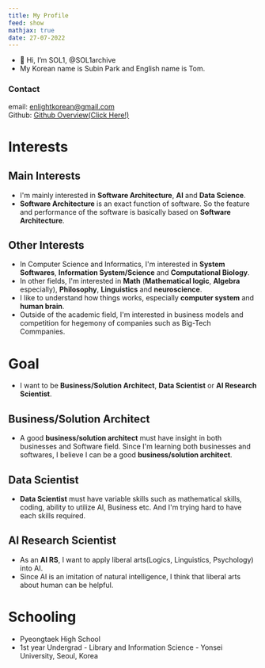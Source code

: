 ```yaml
---
title: My Profile
feed: show
mathjax: true
date: 27-07-2022
---
```


- 👋 Hi, I’m SOL1, @SOL1archive
- My Korean name is Subin Park and English name is Tom.

### Contact
email: enlightkorean@gmail.com   
Github: [Github Overview(Click Here!)](https://github.com/SOL1archive)

# Interests
## Main Interests
- I'm mainly interested in **Software Architecture**, **AI** and **Data Science**.
- **Software Architecture** is an exact function of software. So the feature and performance of the software is basically based on **Software** **Architecture**.
## Other Interests
- In Computer Science and Informatics, I'm interested in **System Softwares**, **Information System/Science** and **Computational Biology**.
- In other fields, I'm interested in **Math** (**Mathematical logic**, **Algebra** especially), **Philosophy**, **Linguistics** and **neuroscience**.
- I like to understand how things works, especially **computer system** and **human brain**.
- Outside of the academic field, I'm interested in business models and competition for hegemony of companies such as Big-Tech Commpanies.

# Goal
- I want to be **Business/Solution Architect**, **Data Scientist** or **AI Research Scientist**. 
## Business/Solution Architect
- A good **business/solution architect** must have insight in both businesses and Software field. Since I'm learning both businesses and softwares, I believe I can be a good **business/solution architect**.
## Data Scientist
- **Data Scientist** must have variable skills such as mathematical skills, coding, ability to utilize AI, Business etc. And I'm trying hard to have each skills required.
## AI Research Scientist
- As an **AI RS**, I want to apply liberal arts(Logics, Linguistics, Psychology) into AI.
- Since AI is an imitation of natural intelligence, I think that liberal arts about human can be helpful.

# Schooling
- Pyeongtaek High School
- 1st year Undergrad - Library and Information Science - Yonsei University, Seoul, Korea